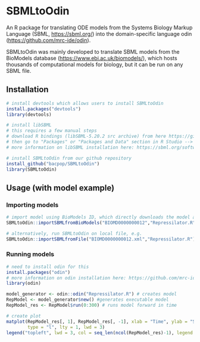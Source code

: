 # SBMLtoOdin
An R package for translating ODE models from the Systems Biology Markup Language (SBML, https://sbml.org/) into the domain-specific language odin (https://github.com/mrc-ide/odin).

SBMLtoOdin was mainly developed to translate SBML models from the BioModels database (https://www.ebi.ac.uk/biomodels/), which hosts thousands of computational models for biology, but it can be run on any SBML file.

## Installation
```R
# install devtools which allows users to install SBMLtoOdin
install.packages("devtools")
library(devtools)

# install libSBML
# this requires a few manual steps
# download R bindings (libSBML-5.20.2 src archive) from here https://github.com/sbmlteam/libsbml/releases/tag/v5.20.2
# then go to "Packages" or "Packages and Data" section in R Studio --> Install --> from Package Archive File (tar.gz) --> choose tar.gz file that has just been downloaded
# more information on libSBML installation here: https://sbml.org/software/libsbml/libsbml-docs/installation/

# install SBMLtoOdin from our github repository
install_github("bacpop/SBMLtoOdin")
library(SBMLtoOdin)
```

## Usage (with model example)
### Importing models
```R
# import model using BioModels ID, which directly downloads the model and translates it using SBMLtoOdin, e.g.
SBMLtoOdin::importSBMLfromBioModels("BIOMD0000000012","Repressilator.R")

# alternatively, run SBMLtoOdin on local file, e.g.
SBMLtoOdin::importSBMLfromFile("BIOMD0000000012.xml","Repressilator.R")
```

### Running models
```R
# need to install odin for this
install.packages("odin")
# more information on odin installation here: https://github.com/mrc-ide/odin
library(odin)

model_generator <- odin::odin("Repressilator.R") # creates model
RepModel <- model_generator$new() #generates executable model
RepModel_res <- RepModel$run(0:300) # runs model forward in time

# create plot
matplot(RepModel_res[, 1], RepModel_res[, -1], xlab = "Time", ylab = "Species",
        type = "l", lty = 1, lwd = 3)
legend("topleft", lwd = 3, col = seq_len(ncol(RepModel_res)-1), legend = colnames(RepModel_res)[-1], bty = "n")
```
